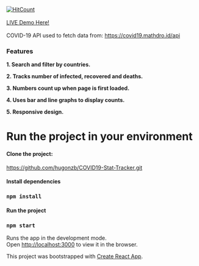 [![HitCount](http://hits.dwyl.com/hugonzb/COVID19-Stat-Tracker.svg)](http://hits.dwyl.com/hugonzb/COVID19-Stat-Tracker)
<br><br>
[LIVE Demo Here!](https://hugonzb.github.io/COVID19-Stat-Tracker/)
<br><br>
COVID-19 API used to fetch data from: https://covid19.mathdro.id/api
<br>
### Features
**1. Search and filter by countries.**

**2. Tracks number of infected, recovered and deaths.**

**3. Numbers count up when page is first loaded.**

**4. Uses bar and line graphs to display counts.**

**5. Responsive design.**
<br>

# Run the project in your environment

#### Clone the project: 
https://github.com/hugonzb/COVID19-Stat-Tracker.git

#### Install dependencies
### `npm install`

#### Run the project
### `npm start`

Runs the app in the development mode.<br />
Open [http://localhost:3000](http://localhost:3000) to view it in the browser.

This project was bootstrapped with [Create React App](https://github.com/facebook/create-react-app).
